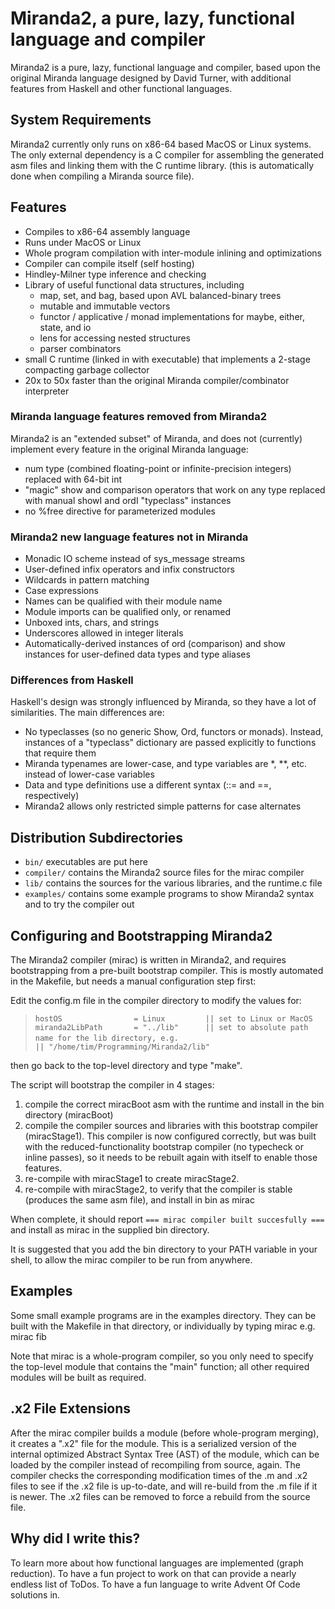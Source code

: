 # Miranda2, a pure, lazy, functional language and compiler
Miranda2 is a pure, lazy, functional language and compiler, based upon the
original Miranda language designed by David Turner, with additional features
from Haskell and other functional languages.

## System Requirements
Miranda2 currently only runs on x86-64 based MacOS or Linux systems.  The only external dependency
is a C compiler for assembling the generated asm files and linking them with the C runtime library.
(this is automatically done when compiling a Miranda source file).

## Features
* Compiles to x86-64 assembly language
* Runs under MacOS or Linux
* Whole program compilation with inter-module inlining and optimizations
* Compiler can compile itself (self hosting)
* Hindley-Milner type inference and checking
* Library of useful functional data structures, including
  - map, set, and bag, based upon AVL balanced-binary trees
  - mutable and immutable vectors
  - functor / applicative / monad implementations for maybe, either, state, and io
  - lens for accessing nested structures
  - parser combinators
* small C runtime (linked in with executable) that implements a 2-stage compacting garbage collector
* 20x to 50x faster than the original Miranda compiler/combinator interpreter

### Miranda language features removed from Miranda2
Miranda2 is an "extended subset" of Miranda, and does not (currently) implement every feature
in the original Miranda language:
* num type (combined floating-point or infinite-precision integers) replaced with 64-bit int
* "magic" show and comparison operators that work on any type replaced with manual showI and ordI "typeclass" instances
* no %free directive for parameterized modules

### Miranda2 new language features not in Miranda
* Monadic IO scheme instead of sys_message streams
* User-defined infix operators and infix constructors
* Wildcards in pattern matching
* Case expressions
* Names can be qualified with their module name
* Module imports can be qualified only, or renamed
* Unboxed ints, chars, and strings
* Underscores allowed in integer literals
* Automatically-derived instances of ord (comparison) and show instances for user-defined
  data types and type aliases

### Differences from Haskell
Haskell's design was strongly influenced by Miranda, so they have a lot of similarities.
The main differences are:
* No typeclasses (so no generic Show, Ord, functors or monads). Instead, instances
  of a "typeclass" dictionary are passed explicitly to functions that require them
* Miranda typenames are lower-case, and type variables are *, **, etc. instead of lower-case variables
* Data and type definitions use a different syntax (::= and ==, respectively)
* Miranda2 allows only restricted simple patterns for case alternates

## Distribution Subdirectories
* `bin/` executables are put here
* `compiler/` contains the Miranda2 source files for the mirac compiler
* `lib/` contains the sources for the various libraries, and the runtime.c file
* `examples/` contains some example programs to show Miranda2 syntax and to try the compiler out

## Configuring and Bootstrapping Miranda2
The Miranda2 compiler (mirac) is written in Miranda2, and requires bootstrapping from a pre-built
bootstrap compiler.  This is mostly automated in the Makefile, but needs a manual configuration step first:

Edit the config.m file in the compiler directory to modify the values for:

>`hostOS                = Linux         || set to Linux or MacOS`
>`miranda2LibPath       = "../lib"      || set to absolute path name for the lib directory, e.g.`
>`                                      || "/home/tim/Programming/Miranda2/lib"`

then go back to the top-level directory and type "make".

The script will bootstrap the compiler in 4 stages:
1. compile the correct miracBoot asm with the runtime and install in the bin directory (miracBoot)
2. compile the compiler sources and libraries with this bootstrap compiler (miracStage1). This compiler
   is now configured correctly, but was built with the reduced-functionality bootstrap compiler (no
   typecheck or inline passes), so it needs to be rebuilt again with itself to enable those features.
3. re-compile with miracStage1 to create miracStage2.
4. re-compile with miracStage2, to verify that the compiler is stable (produces the same asm file), and install in bin as mirac

When complete, it should report
`=== mirac compiler built succesfully ===`
and install as mirac in the supplied bin directory.

It is suggested that you add the bin directory to your PATH variable in your shell, to allow the mirac compiler to be run from anywhere.

## Examples
Some small example programs are in the examples directory.  They can be built with the Makefile in that directory, or individually
by typing mirac <module name> e.g. mirac fib

Note that mirac is a whole-program compiler, so you only need to specify the top-level module that contains the "main" function;
all other required modules will be built as required.

## .x2 File Extensions
After the mirac compiler builds a module (before whole-program merging), it creates a ".x2" file for the module.  This is
a serialized version of the internal optimized Abstract Syntax Tree (AST) of the module, which can be loaded by the compiler
instead of recompiling from source, again.  The compiler checks the corresponding modification times of the .m and .x2 files
to see if the .x2 file is up-to-date, and will re-build from the .m file if it is newer.  The .x2 files can be removed to
force a rebuild from the source file.

## Why did I write this?
To learn more about how functional languages are implemented (graph reduction).  To have a fun project to work on
that can provide a nearly endless list of ToDos.  To have a fun language to write Advent Of Code solutions in.
